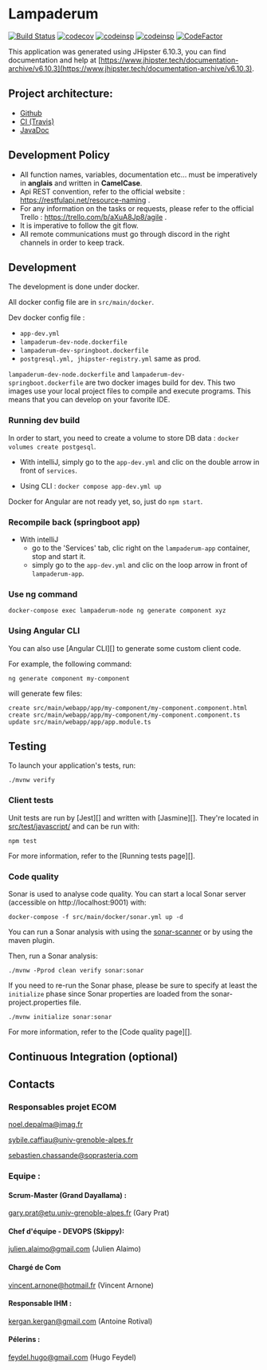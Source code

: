 # Lampaderum

[![Build Status](https://travis-ci.com/A-Julien/lampadaire-project.svg?branch=master)](https://travis-ci.com/A-Julien/lampadaire-project)
[![codecov](https://codecov.io/gh/A-Julien/lampadaire-project/branch/master/graph/badge.svg?token=XBa0XJZpdA)](https://codecov.io/gh/A-Julien/lampadaire-project)
[![codeinsp](https://www.code-inspector.com/project/13966/score/svg)](https://frontend.code-inspector.com/public/project/13966/lampadaire-project/dashboard)
[![codeinsp](https://www.code-inspector.com/project/13966/status/svg)](https://frontend.code-inspector.com/public/project/13966/lampadaire-project/dashboard)
[![CodeFactor](https://www.codefactor.io/repository/github/a-julien/lampadaire-project/badge)](https://www.codefactor.io/repository/github/a-julien/lampadaire-project)

This application was generated using JHipster 6.10.3, you can find documentation and help at [https://www.jhipster.tech/documentation-archive/v6.10.3](https://www.jhipster.tech/documentation-archive/v6.10.3).

## Project architecture:

- [Github](https://github.com/A-Julien/lampadaire-project)
- [CI (Travis)](https://travis-ci.com/A-Julien/lampadaire-project)
- [JavaDoc](https://a-julien.github.io/lampadaire-project/apidocs/index.html)

## Development Policy

- All function names, variables, documentation etc... must be imperatively in **anglais** and written in **CamelCase**.
- Api REST convention, refer to the official website : https://restfulapi.net/resource-naming .
- For any information on the tasks or requests, please refer to the official Trello : https://trello.com/b/aXuA8Jp8/agile .
- It is imperative to follow the git flow.
- All remote communications must go through discord in the right channels in order to keep track.

## Development

The development is done under docker.

All docker config file are in `src/main/docker`.

Dev docker config file :

- `app-dev.yml`
- `lampaderum-dev-node.dockerfile`
- `lampaderum-dev-springboot.dockerfile`
- `postgresql.yml, jhipster-registry.yml` same as prod.

`lampaderum-dev-node.dockerfile` and `lampaderum-dev-springboot.dockerfile` are two docker images build
for dev. This two images use your local project files to compile and execute programs. This means that you can develop
on your favorite IDE.

### Running dev build

In order to start, you need to create a volume to store DB data : `docker volumes create postgesql`.

- With intelliJ, simply go to the `app-dev.yml` and clic on the double arrow in front of `services`.

- Using CLI : `docker compose app-dev.yml up`

Docker for Angular are not ready yet, so, just do `npm start`.

### Recompile back (springboot app)

- With intelliJ
  - go to the 'Services' tab, clic right on the `lampaderum-app` container, stop and start it.
  - simply go to the `app-dev.yml` and clic on the loop arrow in front of `lampaderum-app`.

### Use ng command

`docker-compose exec lampaderum-node ng generate component xyz`

### Using Angular CLI

You can also use [Angular CLI][] to generate some custom client code.

For example, the following command:

```
ng generate component my-component
```

will generate few files:

```
create src/main/webapp/app/my-component/my-component.component.html
create src/main/webapp/app/my-component/my-component.component.ts
update src/main/webapp/app/app.module.ts
```

## Testing

To launch your application's tests, run:

```
./mvnw verify
```

### Client tests

Unit tests are run by [Jest][] and written with [Jasmine][]. They're located in [src/test/javascript/](src/test/javascript/) and can be run with:

```
npm test
```

For more information, refer to the [Running tests page][].

### Code quality

Sonar is used to analyse code quality. You can start a local Sonar server (accessible on http://localhost:9001) with:

```
docker-compose -f src/main/docker/sonar.yml up -d
```

You can run a Sonar analysis with using the [sonar-scanner](https://docs.sonarqube.org/display/SCAN/Analyzing+with+SonarQube+Scanner) or by using the maven plugin.

Then, run a Sonar analysis:

```
./mvnw -Pprod clean verify sonar:sonar
```

If you need to re-run the Sonar phase, please be sure to specify at least the `initialize` phase since Sonar properties are loaded from the sonar-project.properties file.

```
./mvnw initialize sonar:sonar
```

For more information, refer to the [Code quality page][].

## Continuous Integration (optional)

## Contacts

### Responsables projet ECOM

noel.depalma@imag.fr

sybile.caffiau@univ-grenoble-alpes.fr

sebastien.chassande@soprasteria.com

### Equipe :

#### Scrum-Master (Grand Dayallama) :

gary.prat@etu.univ-grenoble-alpes.fr (Gary Prat)

#### Chef d'équipe - DEVOPS (Skippy):

julien.alaimo@gmail.com (Julien Alaimo)

#### Chargé de Com

vincent.arnone@hotmail.fr (Vincent Arnone)

#### Responsable IHM :

kergan.kergan@gmail.com (Antoine Rotival)

#### Pélerins :

feydel.hugo@gmail.com (Hugo Feydel)
